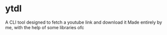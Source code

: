 # **ytdl**
A CLI tool designed to fetch a youtube link and download it
Made entirely by me, with the help of some libraries ofc
